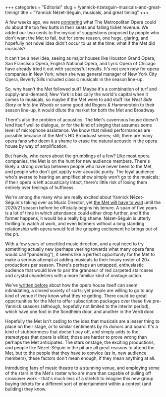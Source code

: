 +++
categories = "Editorial"
slug = /yannick-nzetsguin-musicals-and-great-timing/
title = "Yannick Nézet-Séguin, musicals, and great timing"
+++

A few weeks ago, we were [pondering](/is-it-time-for-the-met-to-move/) what The Metropolitan Opera could do about the too few butts in their seats and falling ticket revenue. We added our two cents to the myriad of suggestions proposed by people who don't want the Met to fail, but for some reason, one huge, glaring, and hopefully not novel idea didn't occur to us at the time: what if the Met did musicals?

It can't be a new idea, seeing as major houses like Houston Grand Opera, San Francisco Opera, English National Opera, and Lyric Opera of Chicago have already tried it out with successful results. It's not even new for opera companies in New York; when she was general manager of New York City Opera, Beverly Sills included classic musicals in the season line-up.

So, why hasn't the Met followed suit? Maybe it's a combination of turf and supply-and-demand; New York is basically the world's capital when it comes to musicals, so maybe if the Met were to add stuff like *West Side Story* or *Into the Woods* or some good old Rogers & Hammerstein to their season line-up, it would dilute the market for both the Met and Broadway.

There's also the problem of acoustics. The Met's cavernous house doesn't lend itself well to dialogue, or for the kind of singing that assumes some level of microphone assistance. We know that miked performances are possible because of the Met's HD Broadcast series; still, there are many opera fans who deem it a shame to erase the natural acoustic in the opera house by way of amplification.

But frankly, who cares about the grumblings of a few? Like most opera companies, the Met is on the hunt for new audience members. There's likely a strong overlap between people who have never been to the Met, and people who don't get uppity over acoustic purity. The loyal audience who's averse to hearing an amplified show simply won't go to the musicals; if their opera is left acoustically intact, there's little risk of losing them entirely over feelings of huffiness.

We're among the many who are really excited about Yannick Nézet-Séguin's taking over as Music Director, yet [the Met will have to wait](http://www.nytimes.com/2016/06/03/arts/music/is-yannick-nzet-sguin-worth-the-wait-at-the-met.html) until the 2020/21 season before he officially begins his tenure. A span of five years is a lot of time in which attendance could either drop further, and if the former happens, it would be a really big shame. Nézet-Séguin is utterly thrilling to watch at work, and even listeners without a long standing relationship with opera would feel the gripping excitement he brings out of the pit. 

With a few years of unsettled music direction, and a real need to try something actually new (perhaps veering towards what many opera fans would call "pandering"), it seems like a perfect opportunity for the Met to make a serious attempt at adding musicals to their heavy roster of 20+ productions per season. There's perhaps an untapped, enthusiastic audience that would love to pair the grandeur of red carpeted staircases and crystal chandeliers with a more familiar kind of onstage action. 

We've [written before](/is-it-time-for-the-met-to-move/) about how the opera house itself can seem intimidating, a closed society of sorts; yet people are willing to go to any kind of venue if they know what they're getting. There could be great opportunities for the Met to offer subscription packages over these five pre-Yannick seasons (although, hopefully not limited to the interim period), which have one foot in the Sondheim door, and another in the Verdi door. 

Hopefully the Met isn't ceding to the idea that musicals are a lesser thing to place on their stage, or to similar sentiments by its donors and board. It's a kind of stubbornness that doesn't pay off, and simply adds to the stereotypes that opera is elitist; those are harder to prove wrong than perhaps the Met anticipates. The stars onstage, the exciting productions, and people like Nézet-Séguin in the pit are all great reasons to attend the Met, but to the people that they have to convice (as in, new audience members), these factors don't mean enough, if they mean anything at all. 

Introducing fans of music theatre to a stunning venue, and employing some of the stars in the Met's roster who are more than capable of pulling off crossover work - that's much less of a stretch to imagine this new group buying tickets for a different sort of entertainment within a context (and building) they know.
